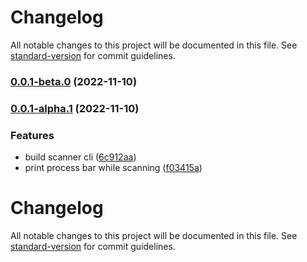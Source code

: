 # Changelog

All notable changes to this project will be documented in this file. See [standard-version](https://github.com/conventional-changelog/standard-version) for commit guidelines.

### [0.0.1-beta.0](https://github.com/HaydenOrz/code-scanner/compare/v0.0.1-alpha.1...v0.0.1-beta.0) (2022-11-10)

### [0.0.1-alpha.1](https://github.com/HaydenOrz/code-scanner/compare/v0.0.1-alpha.0...v0.0.1-alpha.1) (2022-11-10)


### Features

* build scanner cli ([6c912aa](https://github.com/HaydenOrz/code-scanner/commit/6c912aaabc11d6b2a7aadbc6fc9c9a79326c8394))
* print process bar while scanning ([f03415a](https://github.com/HaydenOrz/code-scanner/commit/f03415aae6d632a7eb54657b3f264ca7d77dbb9b))

# Changelog

All notable changes to this project will be documented in this file. See [standard-version](https://github.com/conventional-changelog/standard-version) for commit guidelines.

